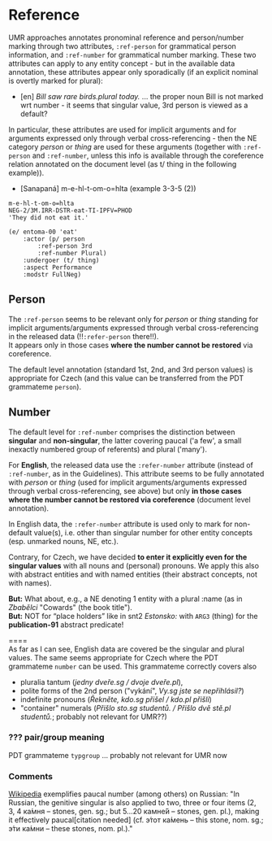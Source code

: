 # Reference

UMR approaches  annotates pronominal reference and person/number marking through two attributes, `:ref-person` for grammatical person information, and `:ref-number` for grammatical number marking. These two attributes can apply to any entity concept - but in the available data annotation, these attributes appear only sporadically (if an explicit nominal is overtly marked for plural):

* [en] _Bill saw rare birds.plural today._ 
... the proper noun Bill is not marked wrt number - it seems that singular value, 3rd person is viewed as a default?

In particular, these attributes are used for implicit arguments and for arguments expressed only through verbal cross-referencing - then the NE category _person_ or _thing_ are used for these arguments (together with `:ref-person` and `:ref-number`, unless this info is available through the coreference relation annotated on the document level (as t/ thing in the following example)). 

* [Sanapaná] m-e-hl-t-om-o=hlta (example 3-3-5 (2))
```
m-e-hl-t-om-o=hlta 
NEG-2/3M.IRR-DSTR-eat-TI-IPFV=PHOD
'They did not eat it.'

(e/ entoma-00 'eat'
	:actor (p/ person
		:ref-person 3rd
		:ref-number Plural)
	:undergoer (t/ thing) 
	:aspect Performance
	:modstr FullNeg)
```


## Person

The `:ref-person` seems to be relevant only for  _person_ or _thing_ standing for implicit arguments/arguments expressed through verbal cross-referencing in the released data (!!`:refer-person` there!!).  
It appears only in those cases **where the number cannot be restored** via coreference.


The default level annotation (standard 1st, 2nd, and 3rd person values) is appropriate for Czech (and this value can be transferred from the PDT grammateme `person`).

## Number

The default level for `:ref-number` comprises the distinction between **singular** and **non-singular**, the latter covering paucal ('a few', a small inexactly numbered group of referents) and plural ('many').

For **English**, the released data use the `:refer-number` attribute (instead of `:ref-number`, as in the Guidelines). This attribute seems to be fully  annotated with  _person_ or _thing_ (used for implicit arguments/arguments expressed through verbal cross-referencing, see above) but only **in those cases where the number cannot be restored via coreference** (document level annotation).  

In English data, the `:refer-number` attribute is used only to mark for non-default value(s), i.e. other than singular number for other entity concepts (esp. unmarked nouns, NE, etc.).

Contrary, for Czech, we have decided **to enter it explicitly even for the singular values** with all nouns and (personal) pronouns. We apply this also with abstract entities and with named entities (their abstract concepts, not with names). 

**But:** What about, e.g., a NE denoting 1 entity with a plural :name (as in _Zbabělci_ "Cowards" (the book title").  
**But:** NOT for “place holders” like in snt2 _Estonsko:_ with `ARG3` (thing) for the **publication-91** abstract predicate! 

====  
As far as I can see, English data are covered be the singular and plural values. The same seems appropriate for Czech where the PDT grammateme `number` can be used. This grammateme correctly covers also 
- pluralia tantum (_jedny dveře.sg / dvoje dveře.pl_),
- polite forms of the 2nd person ("vykání", _Vy.sg jste se nepřihlásil?_)
- indefinite pronouns (_Řekněte, kdo.sg přišel / kdo.pl přišli_)
- "container" numerals (_Přišlo sto.sg studentů. / Přišlo dvě stě.pl studentů._; probably not relevant for UMR??)

### ??? pair/group meaning

PDT grammateme `typgroup` ... probably not relevant for UMR now

### Comments
[Wikipedia](https://en.wikipedia.org/wiki/Grammatical_number#Paucal) exemplifies paucal number (among others) on Russian: "In Russian, the genitive singular is also applied to two, three or four items (2, 3, 4 ка́мня – stones, gen. sg.; but 5...20 камне́й – stones, gen. pl.), making it effectively paucal[citation needed] (cf. э́тот ка́мень – this stone, nom. sg.; э́ти ка́мни – these stones, nom. pl.)."




 

